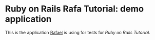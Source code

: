 # Ruby on Rails Rafa Tutorial: demo application

This is the application [Rafael](http://www.ccde.com.br) is using for tests for *Ruby on Rails Tutorial*.
